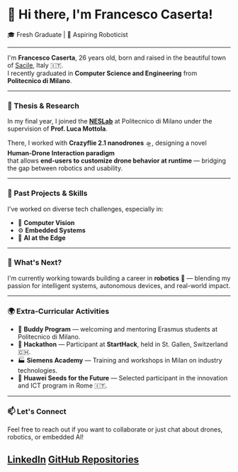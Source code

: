 # 👋 Hi there, I'm Francesco Caserta!

🎓 Fresh Graduate | 🤖 Aspiring Roboticist

---

I'm **Francesco Caserta**, 26 years old, born and raised in the beautiful town of [Sacile](https://it.wikipedia.org/wiki/Sacile), Italy 🇮🇹.  
I recently graduated in **Computer Science and Engineering** from **Politecnico di Milano**.

---

### 🧠 Thesis & Research

In my final year, I joined the **[NESLab](https://www.neslab.it/)** at Politecnico di Milano under the supervision of **Prof. Luca Mottola**.

There, I worked with **Crazyflie 2.1 nanodrones** 🛸, designing a novel **Human-Drone Interaction paradigm**  
that allows **end-users to customize drone behavior at runtime** — bridging the gap between robotics and usability.

---

### 🔧 Past Projects & Skills

I've worked on diverse tech challenges, especially in:

- 🧿 **Computer Vision**
- ⚙️ **Embedded Systems**
- 🧠 **AI at the Edge**

---

### 🚀 What's Next?

I'm currently working towards building a career in **robotics** 🤖 — blending my passion for intelligent systems, autonomous devices, and real-world impact.

---

### 🌍 Extra-Curricular Activities

- 👥 **Buddy Program** — welcoming and mentoring Erasmus students at Politecnico di Milano.
- 🧠 **Hackathon** — Participant at **StartHack**, held in St. Gallen, Switzerland 🇨🇭.
- 🏭 **Siemens Academy** — Training and workshops in Milan on industry technologies.
- 🌱 **Huawei Seeds for the Future** — Selected participant in the innovation and ICT program in Rome 🇮🇹.

---

### 📫 Let's Connect

Feel free to reach out if you want to collaborate or just chat about drones, robotics, or embedded AI!

[LinkedIn](https://www.linkedin.com/in/francesco-caserta-83b423190) 
[GitHub Repositories](https://github.com/FrancescoCaserta) 
---
